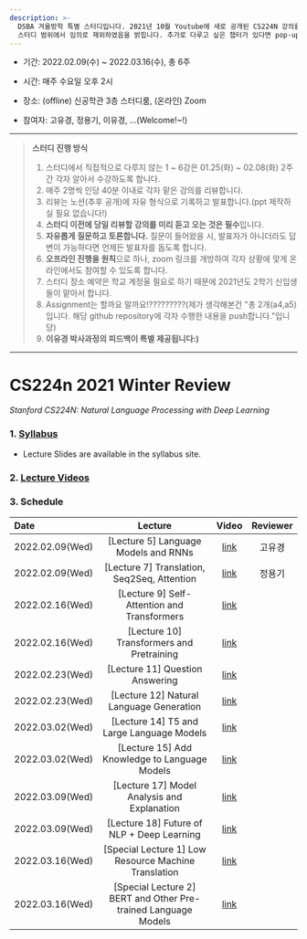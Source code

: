```yaml
---
description: >-
  DSBA 겨울방학 특별 스터디입니다. 2021년 10월 Youtube에 새로 공개된 CS224N 강의를 리뷰합니다. 비정형데이터분석 수강 전 nlp를 빠르게 훑고자 기획되었으며, 기획 의도에 따라 몇몇 강의는
  스터디 범위에서 임의로 제외하였음을 밝힙니다. 추가로 다루고 싶은 챕터가 있다면 pop-up 형식으로 따로 진행해주시면 되겠습니다. 스터디 진행 정보는 아래와 같습니다.
---
```



- 기간: 2022.02.09(수) ~ 2022.03.16(수), 총 6주

- 시간: 매주 수요일 오후 2시

- 장소: (offline) 신공학관 3층 스터디룸, (온라인) Zoom

- 참여자: 고유경, 정용기, 이유경, ...(Welcome!~!)

---
> **스터디 진행 방식**
> 
> 1. 스터디에서 직접적으로 다루지 않는 1 ~ 6강은 01.25(화) ~ 02.08(화) 2주 간 각자 알아서 수강하도록 합니다.
> 2. 매주 2명씩 인당 40분 이내로 각자 맡은 강의를 리뷰합니다.
> 3. 리뷰는 노션(추후 공개)에 자유 형식으로 기록하고 발표합니다.(ppt 제작하실 필요 없습니다!)
> 4. **스터디 이전에 당일 리뷰할 강의를 미리 듣고 오는 것은 필수**입니다.
> 5. **자유롭게 질문하고 토론합니다.** 질문이 들어왔을 시, 발표자가 아니더라도 답변이 가능하다면 언제든 발표자를 돕도록 합니다.
> 6. **오프라인 진행을 원칙**으로 하나, zoom 링크를 개방하여 각자 상황에 맞게 온라인에서도 참여할 수 있도록 합니다.
> 7. 스터디 장소 예약은 학교 계정울 필요로 하기 때문에 2021년도 2학기 신입생들이 맡아서 합니다.
> 8. Assignment는 할까요 말까요!?????????(제가 생각해본건 "총 2개(a4,a5)입니다. 해당 github repository에 각자 수행한 내용을 push합니다."입니당)
> 9. **이유경 박사과정의 피드백이 특별 제공됩니다:)**

---

# CS224n 2021 Winter Review

_Stanford CS224N: Natural Language Processing with Deep Learning_

### 1. [Syllabus](https://web.stanford.edu/class/archive/cs/cs224n/cs224n.1214/)

- Lecture Slides are available in the syllabus site.

### 2. [Lecture Videos](https://www.youtube.com/playlist?list=PLoROMvodv4rOSH4v6133s9LFPRHjEmbmJ)

### 3. Schedule


| Date | Lecture | Video | Reviewer |
| :--- | :---: | :---: | :---: |
| 2022.02.09(Wed) | \[Lecture 5\] Language Models and RNNs | [link](https://www.youtube.com/watch?v=PLryWeHPcBs&list=PLoROMvodv4rOSH4v6133s9LFPRHjEmbmJ&index=5) | 고유경 |
| 2022.02.09(Wed) | \[Lecture 7\] Translation, Seq2Seq, Attention | [link](https://www.youtube.com/watch?v=wzfWHP6SXxY&list=PLoROMvodv4rOSH4v6133s9LFPRHjEmbmJ&index=7) | 정용기 |
| 2022.02.16(Wed) | \[Lecture 9\] Self- Attention and Transformers | [link](https://www.youtube.com/watch?v=ptuGllU5SQQ&list=PLoROMvodv4rOSH4v6133s9LFPRHjEmbmJ&index=9) |  |
| 2022.02.16(Wed) | \[Lecture 10\] Transformers and Pretraining | [link](https://www.youtube.com/watch?v=j9AcEI98C0o&list=PLoROMvodv4rOSH4v6133s9LFPRHjEmbmJ&index=10) |  |
| 2022.02.23(Wed) | \[Lecture 11\] Question Answering | [link](https://www.youtube.com/watch?v=NcqfHa0_YmU&list=PLoROMvodv4rOSH4v6133s9LFPRHjEmbmJ&index=12) |  |
| 2022.02.23(Wed) | \[Lecture 12\] Natural Language Generation | [link](https://www.youtube.com/watch?v=1uMo8olr5ng&list=PLoROMvodv4rOSH4v6133s9LFPRHjEmbmJ&index=12) |  |
| 2022.03.02(Wed) | \[Lecture 14\] T5 and Large Language Models | [link](https://www.youtube.com/watch?v=iHWkLvoSpTg&list=PLoROMvodv4rOSH4v6133s9LFPRHjEmbmJ&index=14) |  |
| 2022.03.02(Wed) | \[Lecture 15\] Add Knowledge to Language Models | [link](https://www.youtube.com/watch?v=y68RJVfGoto&list=PLoROMvodv4rOSH4v6133s9LFPRHjEmbmJ&index=15) |  |
| 2022.03.09(Wed) | \[Lecture 17\] Model Analysis and Explanation | [link](https://www.youtube.com/watch?v=f_qmSSBWV_E&list=PLoROMvodv4rOSH4v6133s9LFPRHjEmbmJ&index=17) |  |
| 2022.03.09(Wed) | \[Lecture 18\] Future of NLP + Deep Learning | [link](https://www.youtube.com/watch?v=2t7Q9WVUaf8&list=PLoROMvodv4rOSH4v6133s9LFPRHjEmbmJ&index=18) |  |
| 2022.03.16(Wed) | \[Special Lecture 1\] Low Resource Machine Translation | [link](https://www.youtube.com/watch?v=mp95Z5yM92c&list=PLoROMvodv4rOSH4v6133s9LFPRHjEmbmJ&index=19) |  |
| 2022.03.16(Wed) | \[Special Lecture 2\] BERT and Other Pre-trained Language Models | [link](https://www.youtube.com/watch?v=knTc-NQSjKA&list=PLoROMvodv4rOSH4v6133s9LFPRHjEmbmJ&index=20) |  |
